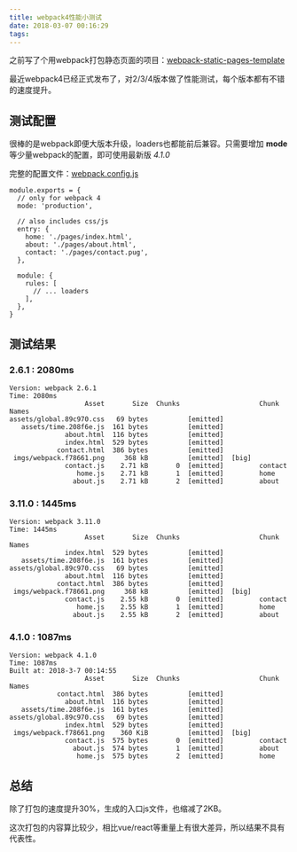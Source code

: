 ```yaml
---
title: webpack4性能小测试
date: 2018-03-07 00:16:29
tags:
---
```


之前写了个用webpack打包静态页面的项目：[webpack-static-pages-template](https://github.com/joaner/webpack-static-pages-template)

最近webpack4已经正式发布了，对2/3/4版本做了性能测试，每个版本都有不错的速度提升。

## 测试配置

很棒的是webpack即便大版本升级，loaders也都能前后兼容。只需要增加 **mode** 等少量webpack的配置，即可使用最新版 *4.1.0*

完整的配置文件：[webpack.config.js](https://github.com/joaner/webpack-static-pages-template/blob/master/webpack.config.js)

```
module.exports = {
  // only for webpack 4
  mode: 'production',

  // also includes css/js
  entry: {
    home: './pages/index.html',
    about: './pages/about.html',
    contact: './pages/contact.pug',
  },

  module: {
    rules: [
      // ... loaders
    ],
  },
}
```

## 测试结果

### 2.6.1 : 2080ms

```
Version: webpack 2.6.1
Time: 2080ms
                   Asset       Size  Chunks                    Chunk Names
assets/global.89c970.css   69 bytes          [emitted]
   assets/time.208f6e.js  161 bytes          [emitted]
              about.html  116 bytes          [emitted]
              index.html  529 bytes          [emitted]
            contact.html  386 bytes          [emitted]
 imgs/webpack.f78661.png     368 kB          [emitted]  [big]
              contact.js    2.71 kB       0  [emitted]         contact
                 home.js    2.71 kB       1  [emitted]         home
                about.js    2.71 kB       2  [emitted]         about
```

### 3.11.0 : 1445ms

```
Version: webpack 3.11.0
Time: 1445ms
                   Asset       Size  Chunks                    Chunk Names
              index.html  529 bytes          [emitted]
   assets/time.208f6e.js  161 bytes          [emitted]
assets/global.89c970.css   69 bytes          [emitted]
              about.html  116 bytes          [emitted]
            contact.html  386 bytes          [emitted]
 imgs/webpack.f78661.png     368 kB          [emitted]  [big]
              contact.js    2.55 kB       0  [emitted]         contact
                 home.js    2.55 kB       1  [emitted]         home
                about.js    2.55 kB       2  [emitted]         about
```

### 4.1.0 : 1087ms

```
Version: webpack 4.1.0
Time: 1087ms
Built at: 2018-3-7 00:14:55
                   Asset       Size  Chunks                    Chunk Names
            contact.html  386 bytes          [emitted]
              about.html  116 bytes          [emitted]
   assets/time.208f6e.js  161 bytes          [emitted]
assets/global.89c970.css   69 bytes          [emitted]
              index.html  529 bytes          [emitted]
 imgs/webpack.f78661.png    360 KiB          [emitted]  [big]
              contact.js  575 bytes       0  [emitted]         contact
                about.js  574 bytes       1  [emitted]         about
                 home.js  575 bytes       2  [emitted]         home
```

## 总结

除了打包的速度提升30%，生成的入口js文件，也缩减了2KB。

这次打包的内容算比较少，相比vue/react等重量上有很大差异，所以结果不具有代表性。
